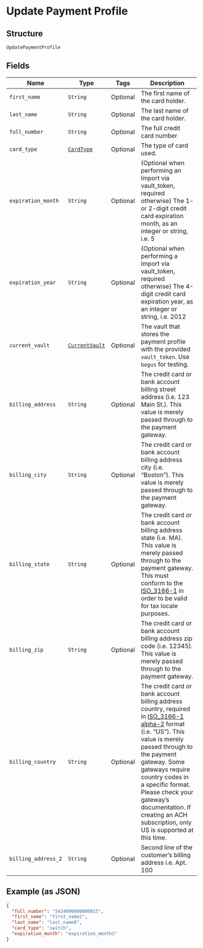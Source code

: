 
# Update Payment Profile

## Structure

`UpdatePaymentProfile`

## Fields

| Name | Type | Tags | Description |
|  --- | --- | --- | --- |
| `first_name` | `String` | Optional | The first name of the card holder. |
| `last_name` | `String` | Optional | The last name of the card holder. |
| `full_number` | `String` | Optional | The full credit card number |
| `card_type` | [`CardType`](../../doc/models/card-type.md) | Optional | The type of card used. |
| `expiration_month` | `String` | Optional | (Optional when performing an Import via vault_token, required otherwise) The 1- or 2-digit credit card expiration month, as an integer or string, i.e. 5 |
| `expiration_year` | `String` | Optional | (Optional when performing a Import via vault_token, required otherwise) The 4-digit credit card expiration year, as an integer or string, i.e. 2012 |
| `current_vault` | [`CurrentVault`](../../doc/models/current-vault.md) | Optional | The vault that stores the payment profile with the provided `vault_token`. Use `bogus` for testing. |
| `billing_address` | `String` | Optional | The credit card or bank account billing street address (i.e. 123 Main St.). This value is merely passed through to the payment gateway. |
| `billing_city` | `String` | Optional | The credit card or bank account billing address city (i.e. “Boston”). This value is merely passed through to the payment gateway. |
| `billing_state` | `String` | Optional | The credit card or bank account billing address state (i.e. MA). This value is merely passed through to the payment gateway. This must conform to the [ISO_3166-1](https://en.wikipedia.org/wiki/ISO_3166-1#Current_codes) in order to be valid for tax locale purposes. |
| `billing_zip` | `String` | Optional | The credit card or bank account billing address zip code (i.e. 12345). This value is merely passed through to the payment gateway. |
| `billing_country` | `String` | Optional | The credit card or bank account billing address country, required in [ISO_3166-1 alpha-2](https://en.wikipedia.org/wiki/ISO_3166-1_alpha-2) format (i.e. “US”). This value is merely passed through to the payment gateway. Some gateways require country codes in a specific format. Please check your gateway’s documentation. If creating an ACH subscription, only US is supported at this time. |
| `billing_address_2` | `String` | Optional | Second line of the customer’s billing address i.e. Apt. 100 |

## Example (as JSON)

```json
{
  "full_number": "5424000000000015",
  "first_name": "first_name2",
  "last_name": "last_name0",
  "card_type": "switch",
  "expiration_month": "expiration_month2"
}
```

